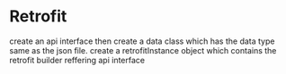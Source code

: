 # Retrofit

create an api interface then create a data class which has the data type same as the json file.
create a retrofitInstance object which contains the retrofit builder reffering api interface
